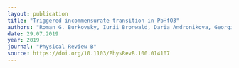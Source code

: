 ```yaml
---
layout: publication
title: "Triggered incommensurate transition in PbHfO3"
authors: "Roman G. Burkovsky, Iurii Bronwald, Daria Andronikova, Georgiy Lityagin, Julita Piecha, Sofia-Michaela Souliou, Andrzej Majchrowski, Alexey Filimonov, Andrey Rudskoy, Krystian Roleder, Alexei Bosak, and Alexander Tagantsev"
date: 29.07.2019
year: 2019
journal: "Physical Review B"
source: https://doi.org/10.1103/PhysRevB.100.014107
---
```

